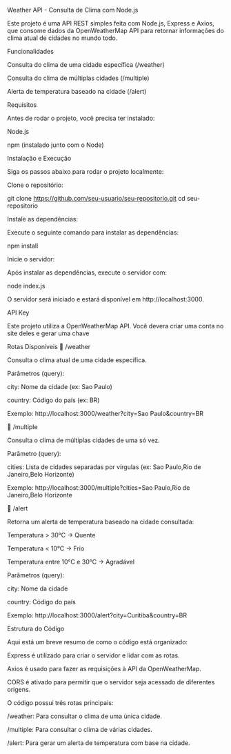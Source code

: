 Weather API - Consulta de Clima com Node.js

Este projeto é uma API REST simples feita com Node.js, Express e Axios, que consome dados da OpenWeatherMap API para retornar informações do clima atual de cidades no mundo todo.

Funcionalidades

Consulta do clima de uma cidade específica (/weather)

Consulta do clima de múltiplas cidades (/multiple)

Alerta de temperatura baseado na cidade (/alert)

Requisitos

Antes de rodar o projeto, você precisa ter instalado:

Node.js

npm (instalado junto com o Node)

Instalação e Execução

Siga os passos abaixo para rodar o projeto localmente:

Clone o repositório:

git clone https://github.com/seu-usuario/seu-repositorio.git
cd seu-repositorio


Instale as dependências:

Execute o seguinte comando para instalar as dependências:

npm install


Inicie o servidor:

Após instalar as dependências, execute o servidor com:

node index.js


O servidor será iniciado e estará disponível em http://localhost:3000.

API Key

Este projeto utiliza a OpenWeatherMap API. Você devera criar uma conta no site deles e gerar uma chave

Rotas Disponíveis
🔹 /weather

Consulta o clima atual de uma cidade específica.

Parâmetros (query):

city: Nome da cidade (ex: Sao Paulo)

country: Código do país (ex: BR)

Exemplo:
http://localhost:3000/weather?city=Sao Paulo&country=BR

🔹 /multiple

Consulta o clima de múltiplas cidades de uma só vez.

Parâmetro (query):

cities: Lista de cidades separadas por vírgulas (ex: Sao Paulo,Rio de Janeiro,Belo Horizonte)

Exemplo:
http://localhost:3000/multiple?cities=Sao Paulo,Rio de Janeiro,Belo Horizonte

🔹 /alert

Retorna um alerta de temperatura baseado na cidade consultada:

Temperatura > 30°C → Quente

Temperatura < 10°C → Frio

Temperatura entre 10°C e 30°C → Agradável

Parâmetros (query):

city: Nome da cidade

country: Código do país

Exemplo:
http://localhost:3000/alert?city=Curitiba&country=BR

Estrutura do Código

Aqui está um breve resumo de como o código está organizado:

Express é utilizado para criar o servidor e lidar com as rotas.

Axios é usado para fazer as requisições à API da OpenWeatherMap.

CORS é ativado para permitir que o servidor seja acessado de diferentes origens.

O código possui três rotas principais:

/weather: Para consultar o clima de uma única cidade.

/multiple: Para consultar o clima de várias cidades.

/alert: Para gerar um alerta de temperatura com base na cidade.
